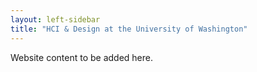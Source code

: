 ```yaml
---
layout: left-sidebar
title: "HCI & Design at the University of Washington"
---
```


Website content to be added here.